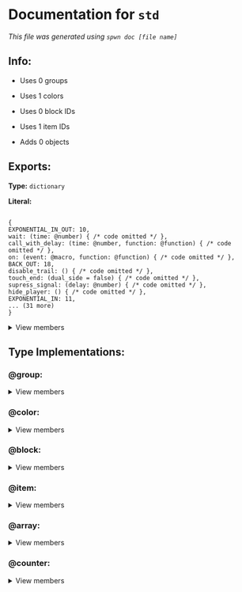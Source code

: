 # Documentation for `std` 
_This file was generated using `spwn doc [file name]`_
## Info:

- Uses 0 groups
- Uses 1 colors
- Uses 0 block IDs
- Uses 1 item IDs

- Adds 0 objects
## Exports:
**Type:** `dictionary` 

**Literal:** 

 ```

{
EXPONENTIAL_IN_OUT: 10,
wait: (time: @number) { /* code omitted */ },
call_with_delay: (time: @number, function: @function) { /* code omitted */ },
on: (event: @macro, function: @function) { /* code omitted */ },
BACK_OUT: 18,
disable_trail: () { /* code omitted */ },
touch_end: (dual_side = false) { /* code omitted */ },
supress_signal: (delay: @number) { /* code omitted */ },
hide_player: () { /* code omitted */ },
EXPONENTIAL_IN: 11,
... (31 more)
}

``` 

<details>
<summary> View members </summary>


## Macros:


**`call_with_delay`**:

>**Type:** `macro` 
>
>**Literal:** ```(time: @number, function: @function) { /* code omitted */ }``` 
>
>## Description: 
> _Call a function after a delay_
>## Arguments:
>> **`time`** _(obligatory)_: _Delay time in seconds_
>
>
>
>
>> **`function`** _(obligatory)_: _Function to call after the delay_
>
>
>
>
>
>

**`collision`**:

>**Type:** `macro` 
>
>**Literal:** ```(a, b) { /* code omitted */ }``` 
>
>## Description: 
> _Implementation of the collision trigger (returns an event)_
>## Arguments:
>> **`a`** _(obligatory)_: _Block A ID_
>
>
>
>
>> **`b`** _(obligatory)_: _Block B ID_
>
>
>
>
>
>

**`collision_exit`**:

>**Type:** `macro` 
>
>**Literal:** ```(a, b) { /* code omitted */ }``` 
>
>## Description: 
> _Returns an event for when a collision exits_
>## Arguments:
>> **`a`** _(obligatory)_: _Block A ID_
>
>
>
>
>> **`b`** _(obligatory)_: _Block B ID_
>
>
>
>
>
>

**`counter`**:

>**Type:** `macro` 
>
>**Literal:** ```(source = 0) { /* code omitted */ }``` 
>
>## Description: 
> _Creates a new counter_
>## Arguments:
>> _`source` (optional)_ : _Source (can be a number, item ID or boolean)_
>>
>>_Default value:_
>>
>>**Type:** `number` 
>>
>>**Literal:** ```0``` 
>>
>>
>>
>>
>
>
>
>
>
>

**`death`**:

>**Type:** `macro` 
>
>**Literal:** ```() { /* code omitted */ }``` 
>
>## Description: 
> _Returns an event for when the player dies_
>
>

**`disable_trail`**:

>**Type:** `macro` 
>
>**Literal:** ```() { /* code omitted */ }``` 
>
>## Description: 
> _Disables the player's trail_
>
>

**`enable_trail`**:

>**Type:** `macro` 
>
>**Literal:** ```() { /* code omitted */ }``` 
>
>## Description: 
> _Enables the player's trail_
>
>

**`hide_player`**:

>**Type:** `macro` 
>
>**Literal:** ```() { /* code omitted */ }``` 
>
>## Description: 
> _Hides the player_
>
>

**`loop`**:

>**Type:** `macro` 
>
>**Literal:** ```(start_val: @number, end_val: @number, code: @macro, delay: @number = 0.05, reset: @bool = true, reset_speed: @number = 1, increment: @number = 1) { /* code omitted */ }``` 
>
>## Description: 
> _Implementation of a spawn loop_
>## Arguments:
>> **`start_val`** _(obligatory)_: _Start value for the iterator_
>
>
>
>
>> **`end_val`** _(obligatory)_: _End value for the iterator_
>
>
>
>
>> **`code`** _(obligatory)_: _Macro of the code that gets looped, should take the iterator (a counter) as the first argument_
>
>
>
>
>> _`delay` (optional)_ : _Delay between loops (less than 0.05 may be unstable)_
>>
>>_Default value:_
>>
>>**Type:** `number` 
>>
>>**Literal:** ```0.05``` 
>>
>>
>>
>>
>
>
>
>
>> _`reset` (optional)_ : _Weather to reset the iterator after looping (only disable if the loop is only triggered once)_
>>
>>_Default value:_
>>
>>**Type:** `bool` 
>>
>>**Literal:** ```true``` 
>>
>>
>>
>>
>
>
>
>
>> _`reset_speed` (optional)_ : _Operation speed of the reset of the iterator, if enabled_
>>
>>_Default value:_
>>
>>**Type:** `number` 
>>
>>**Literal:** ```1``` 
>>
>>
>>
>>
>
>
>
>
>> _`increment` (optional)_ : _Incrementation of the iterator_
>>
>>_Default value:_
>>
>>**Type:** `number` 
>>
>>**Literal:** ```1``` 
>>
>>
>>
>>
>
>
>
>
>
>

**`on`**:

>**Type:** `macro` 
>
>**Literal:** ```(event: @macro, function: @function) { /* code omitted */ }``` 
>
>## Description: 
> _Triggers a function every time an event fires_
>## Arguments:
>> **`event`** _(obligatory)_: _Event to trigger on_
>
>
>
>
>> **`function`** _(obligatory)_: _Function to trigger_
>
>
>
>
>
>

**`operation_scale`**:

>**Type:** `macro` 
>
>**Literal:** ```(new: @number) { /* code omitted */ }``` 
>
>## Arguments:
>> **`new`** _(obligatory)_
>
>
>
>
>
>

**`shake`**:

>**Type:** `macro` 
>
>**Literal:** ```(strength: @number = 1, interval: @number = 0, duration: @number = 0.5) { /* code omitted */ }``` 
>
>## Description: 
> _Implementation of the shake trigger_
>## Arguments:
>> _`strength` (optional)_ : _Strength value_
>>
>>_Default value:_
>>
>>**Type:** `number` 
>>
>>**Literal:** ```1``` 
>>
>>
>>
>>
>
>
>
>
>> _`interval` (optional)_ : _Interval value_
>>
>>_Default value:_
>>
>>**Type:** `number` 
>>
>>**Literal:** ```0``` 
>>
>>
>>
>>
>
>
>
>
>> _`duration` (optional)_ : _Duration of shake_
>>
>>_Default value:_
>>
>>**Type:** `number` 
>>
>>**Literal:** ```0.5``` 
>>
>>
>>
>>
>
>
>
>
>
>

**`show_player`**:

>**Type:** `macro` 
>
>**Literal:** ```() { /* code omitted */ }``` 
>
>## Description: 
> _Shows the player_
>
>

**`supress_signal`**:

>**Type:** `macro` 
>
>**Literal:** ```(delay: @number) { /* code omitted */ }``` 
>
>## Description: 
> _Stops signal from coming past for some time_
>## Arguments:
>> **`delay`** _(obligatory)_: _Time to supress signal_
>
>
>
>
>
>

**`toggle_bg_effect`**:

>**Type:** `macro` 
>
>**Literal:** ```(on: @bool = false) { /* code omitted */ }``` 
>
>## Description: 
> _Implementation of the bg effect on/off triggers_
>## Arguments:
>> _`on` (optional)_ : _Weather to toggle bg effect on or off_
>>
>>_Default value:_
>>
>>**Type:** `bool` 
>>
>>**Literal:** ```false``` 
>>
>>
>>
>>
>
>
>
>
>
>

**`touch`**:

>**Type:** `macro` 
>
>**Literal:** ```(dual_side = false) { /* code omitted */ }``` 
>
>## Description: 
> _Implementation of the touch trigger (returns an event)_
>## Arguments:
>> _`dual_side` (optional)_ : _Dual mode (only check for touch on the dual side)_
>>
>>_Default value:_
>>
>>**Type:** `bool` 
>>
>>**Literal:** ```false``` 
>>
>>
>>
>>
>
>
>
>
>
>

**`touch_end`**:

>**Type:** `macro` 
>
>**Literal:** ```(dual_side = false) { /* code omitted */ }``` 
>
>## Description: 
> _Returns an event for when a touch ends_
>## Arguments:
>> _`dual_side` (optional)_ : _Dual mode (only check for touch on the dual side)_
>>
>>_Default value:_
>>
>>**Type:** `bool` 
>>
>>**Literal:** ```false``` 
>>
>>
>>
>>
>
>
>
>
>
>

**`wait`**:

>**Type:** `macro` 
>
>**Literal:** ```(time: @number) { /* code omitted */ }``` 
>
>## Description: 
> _Adds a delay before the next triggers_
>## Arguments:
>> **`time`** _(obligatory)_: _Delay time in seconds_
>
>
>
>
>
>
## Other values:

<details>
<summary> View </summary>

**`BACK_IN`**:

>**Type:** `number` 
>
>**Literal:** ```17``` 
>
>
>

**`BACK_IN_OUT`**:

>**Type:** `number` 
>
>**Literal:** ```16``` 
>
>
>

**`BACK_OUT`**:

>**Type:** `number` 
>
>**Literal:** ```18``` 
>
>
>

**`BG`**:

>**Type:** `color` 
>
>**Literal:** ```1000c``` 
>
>
>

**`BOUNCE_IN`**:

>**Type:** `number` 
>
>**Literal:** ```8``` 
>
>
>

**`BOUNCE_IN_OUT`**:

>**Type:** `number` 
>
>**Literal:** ```7``` 
>
>
>

**`BOUNCE_OUT`**:

>**Type:** `number` 
>
>**Literal:** ```9``` 
>
>
>

**`EASE_IN`**:

>**Type:** `number` 
>
>**Literal:** ```2``` 
>
>
>

**`EASE_IN_OUT`**:

>**Type:** `number` 
>
>**Literal:** ```1``` 
>
>
>

**`EASE_OUT`**:

>**Type:** `number` 
>
>**Literal:** ```3``` 
>
>
>

**`ELASTIC_IN`**:

>**Type:** `number` 
>
>**Literal:** ```5``` 
>
>
>

**`ELASTIC_IN_OUT`**:

>**Type:** `number` 
>
>**Literal:** ```4``` 
>
>
>

**`ELASTIC_OUT`**:

>**Type:** `number` 
>
>**Literal:** ```6``` 
>
>
>

**`EQUAL_TO`**:

>**Type:** `number` 
>
>**Literal:** ```0``` 
>
>
>

**`EXPONENTIAL_IN`**:

>**Type:** `number` 
>
>**Literal:** ```11``` 
>
>
>

**`EXPONENTIAL_IN_OUT`**:

>**Type:** `number` 
>
>**Literal:** ```10``` 
>
>
>

**`EXPONENTIAL_OUT`**:

>**Type:** `number` 
>
>**Literal:** ```12``` 
>
>
>

**`LARGER_THAN`**:

>**Type:** `number` 
>
>**Literal:** ```1``` 
>
>
>

**`NONE`**:

>**Type:** `number` 
>
>**Literal:** ```0``` 
>
>
>

**`SINE_IN`**:

>**Type:** `number` 
>
>**Literal:** ```14``` 
>
>
>

**`SINE_IN_OUT`**:

>**Type:** `number` 
>
>**Literal:** ```13``` 
>
>
>

**`SINE_OUT`**:

>**Type:** `number` 
>
>**Literal:** ```15``` 
>
>
>

**`SMALLER_THAN`**:

>**Type:** `number` 
>
>**Literal:** ```2``` 
>
>
>

**`obj_props`**:

>**Type:** `dictionary` 
>
>**Literal:** 
>
> ```
>
>{
>INTERVAL: 84,
>ANIMATION_SPEED: 107,
>MAX_SPEED: 105,
>DYNAMIC_BLOCK: 94,
>HOLD_MODE: 81,
>COLOR_2_HVS_ENABLED: 42,
>ANIMATION_ID: 76,
>COLOR: 21,
>TRIGGER_GREEN: 8,
>CENTER: 71,
>... (83 more)
>}
>
>``` 
>
><details>
><summary> View members </summary>
>
>**`ACTIVATE_GROUP`**:
>
>>**Type:** `number` 
>>
>>**Literal:** ```56``` 
>>
>>
>>
>
>**`ACTIVATE_ON_EXIT`**:
>
>>**Type:** `number` 
>>
>>**Literal:** ```93``` 
>>
>>
>>
>
>**`ANIMATION_ID`**:
>
>>**Type:** `number` 
>>
>>**Literal:** ```76``` 
>>
>>
>>
>
>**`ANIMATION_SPEED`**:
>
>>**Type:** `number` 
>>
>>**Literal:** ```107``` 
>>
>>
>>
>
>**`BLENDING`**:
>
>>**Type:** `number` 
>>
>>**Literal:** ```17``` 
>>
>>
>>
>
>**`BLOCK_A`**:
>
>>**Type:** `number` 
>>
>>**Literal:** ```80``` 
>>
>>
>>
>
>**`BLOCK_B`**:
>
>>**Type:** `number` 
>>
>>**Literal:** ```95``` 
>>
>>
>>
>
>**`CENTER`**:
>
>>**Type:** `number` 
>>
>>**Literal:** ```71``` 
>>
>>
>>
>
>**`COLOR`**:
>
>>**Type:** `number` 
>>
>>**Literal:** ```21``` 
>>
>>
>>
>
>**`COLOR_2`**:
>
>>**Type:** `number` 
>>
>>**Literal:** ```22``` 
>>
>>
>>
>
>**`COLOR_2_HVS`**:
>
>>**Type:** `number` 
>>
>>**Literal:** ```44``` 
>>
>>
>>
>
>**`COLOR_2_HVS_ENABLED`**:
>
>>**Type:** `number` 
>>
>>**Literal:** ```42``` 
>>
>>
>>
>
>**`COMPARISON`**:
>
>>**Type:** `number` 
>>
>>**Literal:** ```88``` 
>>
>>
>>
>
>**`COPIED_COLOR_HVS`**:
>
>>**Type:** `number` 
>>
>>**Literal:** ```49``` 
>>
>>
>>
>
>**`COPIED_COLOR_ID`**:
>
>>**Type:** `number` 
>>
>>**Literal:** ```50``` 
>>
>>
>>
>
>**`COPY_OPACTITY`**:
>
>>**Type:** `number` 
>>
>>**Literal:** ```60``` 
>>
>>
>>
>
>**`COUNT`**:
>
>>**Type:** `number` 
>>
>>**Literal:** ```77``` 
>>
>>
>>
>
>**`COUNT_MULTI_ACTIVATE`**:
>
>>**Type:** `number` 
>>
>>**Literal:** ```104``` 
>>
>>
>>
>
>**`DELAY`**:
>
>>**Type:** `number` 
>>
>>**Literal:** ```91``` 
>>
>>
>>
>
>**`DETAIL_ONLY`**:
>
>>**Type:** `number` 
>>
>>**Literal:** ```66``` 
>>
>>
>>
>
>**`DISABLE_ROTATION`**:
>
>>**Type:** `number` 
>>
>>**Literal:** ```98``` 
>>
>>
>>
>
>**`DONT_ENTER`**:
>
>>**Type:** `number` 
>>
>>**Literal:** ```67``` 
>>
>>
>>
>
>**`DONT_FADE`**:
>
>>**Type:** `number` 
>>
>>**Literal:** ```64``` 
>>
>>
>>
>
>**`DUAL_MODE`**:
>
>>**Type:** `number` 
>>
>>**Literal:** ```89``` 
>>
>>
>>
>
>**`DURATION`**:
>
>>**Type:** `number` 
>>
>>**Literal:** ```10``` 
>>
>>
>>
>
>**`DYNAMIC_BLOCK`**:
>
>>**Type:** `number` 
>>
>>**Literal:** ```94``` 
>>
>>
>>
>
>**`EASING`**:
>
>>**Type:** `number` 
>>
>>**Literal:** ```30``` 
>>
>>
>>
>
>**`EASING_RATE`**:
>
>>**Type:** `number` 
>>
>>**Literal:** ```85``` 
>>
>>
>>
>
>**`EDITOR_DISABLE`**:
>
>>**Type:** `number` 
>>
>>**Literal:** ```102``` 
>>
>>
>>
>
>**`EDITOR_LAYER_1`**:
>
>>**Type:** `number` 
>>
>>**Literal:** ```20``` 
>>
>>
>>
>
>**`EDITOR_LAYER_2`**:
>
>>**Type:** `number` 
>>
>>**Literal:** ```61``` 
>>
>>
>>
>
>**`EXCLUSIVE`**:
>
>>**Type:** `number` 
>>
>>**Literal:** ```86``` 
>>
>>
>>
>
>**`FADE_IN`**:
>
>>**Type:** `number` 
>>
>>**Literal:** ```45``` 
>>
>>
>>
>
>**`FADE_OUT`**:
>
>>**Type:** `number` 
>>
>>**Literal:** ```47``` 
>>
>>
>>
>
>**`FOLLOW`**:
>
>>**Type:** `number` 
>>
>>**Literal:** ```71``` 
>>
>>
>>
>
>**`GLOW_DISABLED`**:
>
>>**Type:** `number` 
>>
>>**Literal:** ```96``` 
>>
>>
>>
>
>**`GROUPS`**:
>
>>**Type:** `number` 
>>
>>**Literal:** ```57``` 
>>
>>
>>
>
>**`GROUP_PARENT`**:
>
>>**Type:** `number` 
>>
>>**Literal:** ```34``` 
>>
>>
>>
>
>**`HIGH_DETAIL`**:
>
>>**Type:** `number` 
>>
>>**Literal:** ```103``` 
>>
>>
>>
>
>**`HOLD`**:
>
>>**Type:** `number` 
>>
>>**Literal:** ```46``` 
>>
>>
>>
>
>**`HOLD_MODE`**:
>
>>**Type:** `number` 
>>
>>**Literal:** ```81``` 
>>
>>
>>
>
>**`HVS`**:
>
>>**Type:** `number` 
>>
>>**Literal:** ```43``` 
>>
>>
>>
>
>**`HVS_ENABLED`**:
>
>>**Type:** `number` 
>>
>>**Literal:** ```41``` 
>>
>>
>>
>
>**`INTERVAL`**:
>
>>**Type:** `number` 
>>
>>**Literal:** ```84``` 
>>
>>
>>
>
>**`ITEM`**:
>
>>**Type:** `number` 
>>
>>**Literal:** ```80``` 
>>
>>
>>
>
>**`LINKED_GROUP`**:
>
>>**Type:** `number` 
>>
>>**Literal:** ```108``` 
>>
>>
>>
>
>**`LOCK_OBJECT_ROTATION`**:
>
>>**Type:** `number` 
>>
>>**Literal:** ```70``` 
>>
>>
>>
>
>**`LOCK_TO_PLAYER_X`**:
>
>>**Type:** `number` 
>>
>>**Literal:** ```58``` 
>>
>>
>>
>
>**`LOCK_TO_PLAYER_Y`**:
>
>>**Type:** `number` 
>>
>>**Literal:** ```59``` 
>>
>>
>>
>
>**`MAIN_ONLY`**:
>
>>**Type:** `number` 
>>
>>**Literal:** ```65``` 
>>
>>
>>
>
>**`MAX_SPEED`**:
>
>>**Type:** `number` 
>>
>>**Literal:** ```105``` 
>>
>>
>>
>
>**`MOVE_X`**:
>
>>**Type:** `number` 
>>
>>**Literal:** ```28``` 
>>
>>
>>
>
>**`MOVE_Y`**:
>
>>**Type:** `number` 
>>
>>**Literal:** ```29``` 
>>
>>
>>
>
>**`MULTI_TRIGGER`**:
>
>>**Type:** `number` 
>>
>>**Literal:** ```87``` 
>>
>>
>>
>
>**`OBJ_ID`**:
>
>>**Type:** `number` 
>>
>>**Literal:** ```1``` 
>>
>>
>>
>
>**`OPACITY`**:
>
>>**Type:** `number` 
>>
>>**Literal:** ```35``` 
>>
>>
>>
>
>**`PICKUP_MODE`**:
>
>>**Type:** `number` 
>>
>>**Literal:** ```79``` 
>>
>>
>>
>
>**`PLAYER_COLOR_1`**:
>
>>**Type:** `number` 
>>
>>**Literal:** ```15``` 
>>
>>
>>
>
>**`PLAYER_COLOR_2`**:
>
>>**Type:** `number` 
>>
>>**Literal:** ```16``` 
>>
>>
>>
>
>**`PORTAL_CHECKED`**:
>
>>**Type:** `number` 
>>
>>**Literal:** ```13``` 
>>
>>
>>
>
>**`PULSE_MODE`**:
>
>>**Type:** `number` 
>>
>>**Literal:** ```48``` 
>>
>>
>>
>
>**`RANDOMIZE_START`**:
>
>>**Type:** `number` 
>>
>>**Literal:** ```106``` 
>>
>>
>>
>
>**`ROTATE_DEGREES`**:
>
>>**Type:** `number` 
>>
>>**Literal:** ```68``` 
>>
>>
>>
>
>**`ROTATION`**:
>
>>**Type:** `number` 
>>
>>**Literal:** ```6``` 
>>
>>
>>
>
>**`ROTATION_SPEED`**:
>
>>**Type:** `number` 
>>
>>**Literal:** ```97``` 
>>
>>
>>
>
>**`SCALING`**:
>
>>**Type:** `number` 
>>
>>**Literal:** ```32``` 
>>
>>
>>
>
>**`SPAWN_DURATION`**:
>
>>**Type:** `number` 
>>
>>**Literal:** ```63``` 
>>
>>
>>
>
>**`SPAWN_TRIGGERED`**:
>
>>**Type:** `number` 
>>
>>**Literal:** ```62``` 
>>
>>
>>
>
>**`SPEED`**:
>
>>**Type:** `number` 
>>
>>**Literal:** ```90``` 
>>
>>
>>
>
>**`STRENGTH`**:
>
>>**Type:** `number` 
>>
>>**Literal:** ```75``` 
>>
>>
>>
>
>**`SUBTRACT_COUNT`**:
>
>>**Type:** `number` 
>>
>>**Literal:** ```78``` 
>>
>>
>>
>
>**`TARGET`**:
>
>>**Type:** `number` 
>>
>>**Literal:** ```51``` 
>>
>>
>>
>
>**`TARGET_COLOR`**:
>
>>**Type:** `number` 
>>
>>**Literal:** ```23``` 
>>
>>
>>
>
>**`TARGET_POS`**:
>
>>**Type:** `number` 
>>
>>**Literal:** ```71``` 
>>
>>
>>
>
>**`TARGET_POS_AXES`**:
>
>>**Type:** `number` 
>>
>>**Literal:** ```101``` 
>>
>>
>>
>
>**`TARGET_TYPE`**:
>
>>**Type:** `number` 
>>
>>**Literal:** ```52``` 
>>
>>
>>
>
>**`TEXT`**:
>
>>**Type:** `number` 
>>
>>**Literal:** ```31``` 
>>
>>
>>
>
>**`TIMES_360`**:
>
>>**Type:** `number` 
>>
>>**Literal:** ```69``` 
>>
>>
>>
>
>**`TOGGLE_MODE`**:
>
>>**Type:** `number` 
>>
>>**Literal:** ```82``` 
>>
>>
>>
>
>**`TOUCH_TRIGGERED`**:
>
>>**Type:** `number` 
>>
>>**Literal:** ```11``` 
>>
>>
>>
>
>**`TRIGGER_BLUE`**:
>
>>**Type:** `number` 
>>
>>**Literal:** ```9``` 
>>
>>
>>
>
>**`TRIGGER_GREEN`**:
>
>>**Type:** `number` 
>>
>>**Literal:** ```8``` 
>>
>>
>>
>
>**`TRIGGER_RED`**:
>
>>**Type:** `number` 
>>
>>**Literal:** ```7``` 
>>
>>
>>
>
>**`USE_TARGET`**:
>
>>**Type:** `number` 
>>
>>**Literal:** ```100``` 
>>
>>
>>
>
>**`VERTICAL_FLIP`**:
>
>>**Type:** `number` 
>>
>>**Literal:** ```5``` 
>>
>>
>>
>
>**`VORIZONTAL_FLIP`**:
>
>>**Type:** `number` 
>>
>>**Literal:** ```4``` 
>>
>>
>>
>
>**`X`**:
>
>>**Type:** `number` 
>>
>>**Literal:** ```2``` 
>>
>>
>>
>
>**`X_MOD`**:
>
>>**Type:** `number` 
>>
>>**Literal:** ```72``` 
>>
>>
>>
>
>**`Y`**:
>
>>**Type:** `number` 
>>
>>**Literal:** ```3``` 
>>
>>
>>
>
>**`YELLOW_TELEPORTATION_PORTAL_DISTANCE`**:
>
>>**Type:** `number` 
>>
>>**Literal:** ```54``` 
>>
>>
>>
>
>**`Y_MOD`**:
>
>>**Type:** `number` 
>>
>>**Literal:** ```73``` 
>>
>>
>>
>
>**`Y_OFFSET`**:
>
>>**Type:** `number` 
>>
>>**Literal:** ```92``` 
>>
>>
>>
>
>**`Z_LAYER`**:
>
>>**Type:** `number` 
>>
>>**Literal:** ```24``` 
>>
>>
>>
>
>**`Z_ORDER`**:
>
>>**Type:** `number` 
>>
>>**Literal:** ```25``` 
>>
>>
>>
>
>


</details>

</details>


## Type Implementations:
### **@group**: 
 <details>
<summary> View members </summary>

**`alpha`**:

>**Type:** `macro` 
>
>**Literal:** ```(self, opacity: @number = 1, duration: @number = 0) { /* code omitted */ }``` 
>
>## Description: 
> _Implementation of the alpha trigger_
>## Arguments:
>> _`opacity` (optional)_ 
>>
>>_Default value:_
>>
>>**Type:** `number` 
>>
>>**Literal:** ```1``` 
>>
>>
>>
>>
>
>
>
>
>> _`duration` (optional)_ 
>>
>>_Default value:_
>>
>>**Type:** `number` 
>>
>>**Literal:** ```0``` 
>>
>>
>>
>>
>
>
>
>
>
>

**`follow`**:

>**Type:** `macro` 
>
>**Literal:** ```(self, other: @group, x_mod: @number = 1, y_mod: @number = 1, duration: @number = 999) { /* code omitted */ }``` 
>
>## Description: 
> _Implementation of the follow trigger_
>## Arguments:
>> **`other`** _(obligatory)_: _Group of object to follow_
>
>
>
>
>> _`x_mod` (optional)_ : _Multiplier for the movement on the X-axis_
>>
>>_Default value:_
>>
>>**Type:** `number` 
>>
>>**Literal:** ```1``` 
>>
>>
>>
>>
>
>
>
>
>> _`y_mod` (optional)_ : _Multiplier for the movement on the Y-axis_
>>
>>_Default value:_
>>
>>**Type:** `number` 
>>
>>**Literal:** ```1``` 
>>
>>
>>
>>
>
>
>
>
>> _`duration` (optional)_ : _Duration of following_
>>
>>_Default value:_
>>
>>**Type:** `number` 
>>
>>**Literal:** ```999``` 
>>
>>
>>
>>
>
>
>
>
>
>

**`follow_player_y`**:

>**Type:** `macro` 
>
>**Literal:** ```(self, speed: @number = 1, delay: @number = 0, offset: @number = 0, max_speed: @number = 0, duration: @number = 999) { /* code omitted */ }``` 
>
>## Description: 
> _Implementation of the follow player Y trigger_
>## Arguments:
>> _`speed` (optional)_ : _Interpolation factor (?)_
>>
>>_Default value:_
>>
>>**Type:** `number` 
>>
>>**Literal:** ```1``` 
>>
>>
>>
>>
>
>
>
>
>> _`delay` (optional)_ : _Delay of movement_
>>
>>_Default value:_
>>
>>**Type:** `number` 
>>
>>**Literal:** ```0``` 
>>
>>
>>
>>
>
>
>
>
>> _`offset` (optional)_ : _Offset on the Y-axis_
>>
>>_Default value:_
>>
>>**Type:** `number` 
>>
>>**Literal:** ```0``` 
>>
>>
>>
>>
>
>
>
>
>> _`max_speed` (optional)_ : _Maximum speed_
>>
>>_Default value:_
>>
>>**Type:** `number` 
>>
>>**Literal:** ```0``` 
>>
>>
>>
>>
>
>
>
>
>> _`duration` (optional)_ : _Duration of following_
>>
>>_Default value:_
>>
>>**Type:** `number` 
>>
>>**Literal:** ```999``` 
>>
>>
>>
>>
>
>
>
>
>
>

**`move`**:

>**Type:** `macro` 
>
>**Literal:** ```(self, x: @number, y: @number, duration: @number = 0, easing: @number = 0, easing_rate: @number = 2) { /* code omitted */ }``` 
>
>## Description: 
> _Implementation of the move trigger_
>## Arguments:
>> **`x`** _(obligatory)_: _Units to move on the X axis_
>
>
>
>
>> **`y`** _(obligatory)_: _Units to move on the Y axis_
>
>
>
>
>> _`duration` (optional)_ : _Duration of movement_
>>
>>_Default value:_
>>
>>**Type:** `number` 
>>
>>**Literal:** ```0``` 
>>
>>
>>
>>
>
>
>
>
>> _`easing` (optional)_ 
>>
>>_Default value:_
>>
>>**Type:** `number` 
>>
>>**Literal:** ```0``` 
>>
>>
>>
>>
>
>
>
>
>> _`easing_rate` (optional)_ 
>>
>>_Default value:_
>>
>>**Type:** `number` 
>>
>>**Literal:** ```2``` 
>>
>>
>>
>>
>
>
>
>
>
>

**`move_to`**:

>**Type:** `macro` 
>
>**Literal:** ```(self, target: @group, duration: @number = 0, x_only: @bool = false, y_only: @bool = false, easing: @number = 0, easing_rate: @number = 2) { /* code omitted */ }``` 
>
>## Description: 
> _Implementation of the 'Move target' feature of the move trigger_
>## Arguments:
>> **`target`** _(obligatory)_: _Group of the object to move to_
>
>
>
>
>> _`duration` (optional)_ : _Duration of movement_
>>
>>_Default value:_
>>
>>**Type:** `number` 
>>
>>**Literal:** ```0``` 
>>
>>
>>
>>
>
>
>
>
>> _`x_only` (optional)_ : _Will move to the object only on the X-axis_
>>
>>_Default value:_
>>
>>**Type:** `bool` 
>>
>>**Literal:** ```false``` 
>>
>>
>>
>>
>
>
>
>
>> _`y_only` (optional)_ : _Will move to the object only on the y-axis_
>>
>>_Default value:_
>>
>>**Type:** `bool` 
>>
>>**Literal:** ```false``` 
>>
>>
>>
>>
>
>
>
>
>> _`easing` (optional)_ : _Easing type_
>>
>>_Default value:_
>>
>>**Type:** `number` 
>>
>>**Literal:** ```0``` 
>>
>>
>>
>>
>
>
>
>
>> _`easing_rate` (optional)_ : _Easing rate_
>>
>>_Default value:_
>>
>>**Type:** `number` 
>>
>>**Literal:** ```2``` 
>>
>>
>>
>>
>
>
>
>
>
>

**`pulse`**:

>**Type:** `macro` 
>
>**Literal:** ```(self, r: @number, g: @number, b: @number, fade_in: @number = 0, hold: @number = 0, fade_out: @number = 0, exclusive: @bool = false, hsv: @bool = false) { /* code omitted */ }``` 
>
>## Description: 
> _Implementation of the pulse trigger for groups_
>## Arguments:
>> **`r`** _(obligatory)_: _Red value of pulse color (or hue if HSV is enabled)_
>
>
>
>
>> **`g`** _(obligatory)_: _Green value of pulse color (or saturation if HSV is enabled)_
>
>
>
>
>> **`b`** _(obligatory)_: _Blue value of pulse color (or brightness/value if HSV is enabled)_
>
>
>
>
>> _`fade_in` (optional)_ : _Fade-in duration_
>>
>>_Default value:_
>>
>>**Type:** `number` 
>>
>>**Literal:** ```0``` 
>>
>>
>>
>>
>
>
>
>
>> _`hold` (optional)_ : _Duration to hold the color_
>>
>>_Default value:_
>>
>>**Type:** `number` 
>>
>>**Literal:** ```0``` 
>>
>>
>>
>>
>
>
>
>
>> _`fade_out` (optional)_ : _Fade-out duration_
>>
>>_Default value:_
>>
>>**Type:** `number` 
>>
>>**Literal:** ```0``` 
>>
>>
>>
>>
>
>
>
>
>> _`exclusive` (optional)_ : _Weather to prioritize this pulse over simultaneous pulses_
>>
>>_Default value:_
>>
>>**Type:** `bool` 
>>
>>**Literal:** ```false``` 
>>
>>
>>
>>
>
>
>
>
>> _`hsv` (optional)_ : _Toggle HSV mode_
>>
>>_Default value:_
>>
>>**Type:** `bool` 
>>
>>**Literal:** ```false``` 
>>
>>
>>
>>
>
>
>
>
>
>

**`rotate`**:

>**Type:** `macro` 
>
>**Literal:** ```(self, center: @group, degrees: @number, duration: @number = 0, easing: @number = 0, easing_rate: @number = 2, lock_object_rotation: @bool = false) { /* code omitted */ }``` 
>
>## Description: 
> _Implementation of the rotate trigger_
>## Arguments:
>> **`center`** _(obligatory)_: _Group of object to rotate around_
>
>
>
>
>> **`degrees`** _(obligatory)_: _Rotation in degrees_
>
>
>
>
>> _`duration` (optional)_ : _Duration of rotation_
>>
>>_Default value:_
>>
>>**Type:** `number` 
>>
>>**Literal:** ```0``` 
>>
>>
>>
>>
>
>
>
>
>> _`easing` (optional)_ : _Easing type_
>>
>>_Default value:_
>>
>>**Type:** `number` 
>>
>>**Literal:** ```0``` 
>>
>>
>>
>>
>
>
>
>
>> _`easing_rate` (optional)_ : _Easing rate_
>>
>>_Default value:_
>>
>>**Type:** `number` 
>>
>>**Literal:** ```2``` 
>>
>>
>>
>>
>
>
>
>
>> _`lock_object_rotation` (optional)_ : _Only rotate positions of the objects, not the textures_
>>
>>_Default value:_
>>
>>**Type:** `bool` 
>>
>>**Literal:** ```false``` 
>>
>>
>>
>>
>
>
>
>
>
>

**`stop`**:

>**Type:** `macro` 
>
>**Literal:** ```(self) { /* code omitted */ }``` 
>
>## Description: 
> _Implementation of the stop trigger_
>
>

**`toggle_off`**:

>**Type:** `macro` 
>
>**Literal:** ```(self) { /* code omitted */ }``` 
>
>## Description: 
> _Toggles the group off_
>
>

**`toggle_on`**:

>**Type:** `macro` 
>
>**Literal:** ```(self) { /* code omitted */ }``` 
>
>## Description: 
> _Toggles the group on_
>
>
</details>

### **@color**: 
 <details>
<summary> View members </summary>

**`pulse`**:

>**Type:** `macro` 
>
>**Literal:** ```(self, r: @number, g: @number, b: @number, fade_in: @number = 0, hold: @number = 0, fade_out: @number = 0, exclusive: @bool = false, hsv: @bool = false) { /* code omitted */ }``` 
>
>## Description: 
> _Implementation of the pulse trigger for colors_
>## Arguments:
>> **`r`** _(obligatory)_: _Red value of pulse color (or hue if HSV is enabled)_
>
>
>
>
>> **`g`** _(obligatory)_: _Green value of pulse color (or saturation if HSV is enabled)_
>
>
>
>
>> **`b`** _(obligatory)_: _Blue value of pulse color (or brightness/value if HSV is enabled)_
>
>
>
>
>> _`fade_in` (optional)_ : _Fade-in duration_
>>
>>_Default value:_
>>
>>**Type:** `number` 
>>
>>**Literal:** ```0``` 
>>
>>
>>
>>
>
>
>
>
>> _`hold` (optional)_ : _Duration to hold the color_
>>
>>_Default value:_
>>
>>**Type:** `number` 
>>
>>**Literal:** ```0``` 
>>
>>
>>
>>
>
>
>
>
>> _`fade_out` (optional)_ : _Fade-out duration_
>>
>>_Default value:_
>>
>>**Type:** `number` 
>>
>>**Literal:** ```0``` 
>>
>>
>>
>>
>
>
>
>
>> _`exclusive` (optional)_ : _Weather to prioritize this pulse over simultaneous pulses_
>>
>>_Default value:_
>>
>>**Type:** `bool` 
>>
>>**Literal:** ```false``` 
>>
>>
>>
>>
>
>
>
>
>> _`hsv` (optional)_ : _Toggle HSV mode_
>>
>>_Default value:_
>>
>>**Type:** `bool` 
>>
>>**Literal:** ```false``` 
>>
>>
>>
>>
>
>
>
>
>
>

**`set`**:

>**Type:** `macro` 
>
>**Literal:** ```(self, r: @number, g: @number, b: @number, duration: @number = 0, opacity: @number = 1, blending: @bool = false) { /* code omitted */ }``` 
>
>## Description: 
> _Implementation of the color trigger_
>## Arguments:
>> **`r`** _(obligatory)_: _Red value of the target color_
>
>
>
>
>> **`g`** _(obligatory)_: _Green value of the target color_
>
>
>
>
>> **`b`** _(obligatory)_: _Blue value of the target color_
>
>
>
>
>> _`duration` (optional)_ : _Duration of color change_
>>
>>_Default value:_
>>
>>**Type:** `number` 
>>
>>**Literal:** ```0``` 
>>
>>
>>
>>
>
>
>
>
>> _`opacity` (optional)_ : _Opacity of target color_
>>
>>_Default value:_
>>
>>**Type:** `number` 
>>
>>**Literal:** ```1``` 
>>
>>
>>
>>
>
>
>
>
>> _`blending` (optional)_ : _Toggle blending on target color_
>>
>>_Default value:_
>>
>>**Type:** `bool` 
>>
>>**Literal:** ```false``` 
>>
>>
>>
>>
>
>
>
>
>
>
</details>

### **@block**: 
 <details>
<summary> View members </summary>

**`create_tracker_item`**:

>**Type:** `macro` 
>
>**Literal:** ```(self, other) { /* code omitted */ }``` 
>
>## Description: 
> _Returns an item ID that is 1 when the blocks are colliding and 0 when they are not_
>## Arguments:
>> **`other`** _(obligatory)_: _Block ID to check against_
>
>
>
>
>
>
</details>

### **@item**: 
 <details>
<summary> View members </summary>

**`add`**:

>**Type:** `macro` 
>
>**Literal:** ```(self, amount: @number) { /* code omitted */ }``` 
>
>## Description: 
> _Implementation of the pickup trigger_
>## Arguments:
>> **`amount`** _(obligatory)_: _Amount to add_
>
>
>
>
>
>

**`count`**:

>**Type:** `macro` 
>
>**Literal:** ```(self, number: @number = 0) { /* code omitted */ }``` 
>
>## Description: 
> _Implementation of the count trigger (returns an event)_
>## Arguments:
>> _`number` (optional)_ : _Number to check against_
>>
>>_Default value:_
>>
>>**Type:** `number` 
>>
>>**Literal:** ```0``` 
>>
>>
>>
>>
>
>
>
>
>
>

**`if_is`**:

>**Type:** `macro` 
>
>**Literal:** ```(self, comparison: @number, other: @number, function: @function) { /* code omitted */ }``` 
>
>## Description: 
> _Implementation of the instant count trigger_
>## Arguments:
>> **`comparison`** _(obligatory)_: _Comparison mode_
>
>
>
>
>> **`other`** _(obligatory)_: _Number to compare with_
>
>
>
>
>> **`function`** _(obligatory)_: _Target function if comparison is 'true'_
>
>
>
>
>
>
</details>

### **@array**: 
 <details>
<summary> View members </summary>

**`max`**:

>**Type:** `macro` 
>
>**Literal:** ```(self, minval = 0) { /* code omitted */ }``` 
>
>## Arguments:
>> _`minval` (optional)_ 
>>
>>_Default value:_
>>
>>**Type:** `number` 
>>
>>**Literal:** ```0``` 
>>
>>
>>
>>
>
>
>
>
>
>

**`min`**:

>**Type:** `macro` 
>
>**Literal:** ```(self, max_val = 999999999999) { /* code omitted */ }``` 
>
>## Arguments:
>> _`max_val` (optional)_ 
>>
>>_Default value:_
>>
>>**Type:** `number` 
>>
>>**Literal:** ```999999999999``` 
>>
>>
>>
>>
>
>
>
>
>
>
</details>

### **@counter**: 
 <details>
<summary> View members </summary>

**`_add_`**:

>**Type:** `macro` 
>
>**Literal:** ```(self, num) { /* code omitted */ }``` 
>
>## Arguments:
>> **`num`** _(obligatory)_
>
>
>
>
>
>

**`_as_`**:

>**Type:** `macro` 
>
>**Literal:** ```(self, _type: @type_indicator) { /* code omitted */ }``` 
>
>## Arguments:
>> **`_type`** _(obligatory)_
>
>
>
>
>
>

**`_assign_`**:

>**Type:** `macro` 
>
>**Literal:** ```(self, num) { /* code omitted */ }``` 
>
>## Arguments:
>> **`num`** _(obligatory)_
>
>
>
>
>
>

**`_divide_`**:

>**Type:** `macro` 
>
>**Literal:** ```(self, num) { /* code omitted */ }``` 
>
>## Arguments:
>> **`num`** _(obligatory)_
>
>
>
>
>
>

**`_equal_`**:

>**Type:** `macro` 
>
>**Literal:** ```(self, other) { /* code omitted */ }``` 
>
>## Arguments:
>> **`other`** _(obligatory)_
>
>
>
>
>
>

**`_less_or_equal_`**:

>**Type:** `macro` 
>
>**Literal:** ```(self, other) { /* code omitted */ }``` 
>
>## Arguments:
>> **`other`** _(obligatory)_
>
>
>
>
>
>

**`_less_than_`**:

>**Type:** `macro` 
>
>**Literal:** ```(self, other) { /* code omitted */ }``` 
>
>## Arguments:
>> **`other`** _(obligatory)_
>
>
>
>
>
>

**`_minus_`**:

>**Type:** `macro` 
>
>**Literal:** ```(self, other) { /* code omitted */ }``` 
>
>## Arguments:
>> **`other`** _(obligatory)_
>
>
>
>
>
>

**`_more_or_equal_`**:

>**Type:** `macro` 
>
>**Literal:** ```(self, other) { /* code omitted */ }``` 
>
>## Arguments:
>> **`other`** _(obligatory)_
>
>
>
>
>
>

**`_more_than_`**:

>**Type:** `macro` 
>
>**Literal:** ```(self, other) { /* code omitted */ }``` 
>
>## Arguments:
>> **`other`** _(obligatory)_
>
>
>
>
>
>

**`_multiply_`**:

>**Type:** `macro` 
>
>**Literal:** ```(self, num) { /* code omitted */ }``` 
>
>## Arguments:
>> **`num`** _(obligatory)_
>
>
>
>
>
>

**`_not_equal_`**:

>**Type:** `macro` 
>
>**Literal:** ```(self, other) { /* code omitted */ }``` 
>
>## Arguments:
>> **`other`** _(obligatory)_
>
>
>
>
>
>

**`_plus_`**:

>**Type:** `macro` 
>
>**Literal:** ```(self, other) { /* code omitted */ }``` 
>
>## Arguments:
>> **`other`** _(obligatory)_
>
>
>
>
>
>

**`_subtract_`**:

>**Type:** `macro` 
>
>**Literal:** ```(self, num) { /* code omitted */ }``` 
>
>## Arguments:
>> **`num`** _(obligatory)_
>
>
>
>
>
>

**`add`**:

>**Type:** `macro` 
>
>**Literal:** ```(self, num: @number) { /* code omitted */ }``` 
>
>## Description: 
> _Implementation of the pickup trigger_
>## Arguments:
>> **`num`** _(obligatory)_: _Amount to add_
>
>
>
>
>
>

**`add_to`**:

>**Type:** `macro` 
>
>**Literal:** ```(self, items: @array, speed: @number = 3, factor: @number = 1) { /* code omitted */ }``` 
>
>## Description: 
> _Adds the counter's value to all item IDs in a list, and resets the counter to 0 in the process_
>## Arguments:
>> **`items`** _(obligatory)_: _Item IDs to add to_
>
>
>
>
>> _`speed` (optional)_ : _Speed of operation (higher number increases group usage)_
>>
>>_Default value:_
>>
>>**Type:** `number` 
>>
>>**Literal:** ```3``` 
>>
>>
>>
>>
>
>
>
>
>> _`factor` (optional)_ : _Multiplyer for the value added_
>>
>>_Default value:_
>>
>>**Type:** `number` 
>>
>>**Literal:** ```1``` 
>>
>>
>>
>>
>
>
>
>
>
>

**`clone`**:

>**Type:** `macro` 
>
>**Literal:** ```(self, speed: @number = 3) { /* code omitted */ }``` 
>
>## Description: 
> _Copies the counter and returns the copy_
>## Arguments:
>> _`speed` (optional)_ : _Speed of operation (higher number increases group usage)_
>>
>>_Default value:_
>>
>>**Type:** `number` 
>>
>>**Literal:** ```3``` 
>>
>>
>>
>>
>
>
>
>
>
>

**`compare`**:

>**Type:** `macro` 
>
>**Literal:** ```(self, other, speed = 3) { /* code omitted */ }``` 
>
>## Arguments:
>> **`other`** _(obligatory)_
>
>
>
>
>> _`speed` (optional)_ 
>>
>>_Default value:_
>>
>>**Type:** `number` 
>>
>>**Literal:** ```3``` 
>>
>>
>>
>>
>
>
>
>
>
>

**`copy_to`**:

>**Type:** `macro` 
>
>**Literal:** ```(self, item: @item, speed: @number = 3, factor: @number = 1) { /* code omitted */ }``` 
>
>## Description: 
> _Copies the value of the counter to another item ID, without consuming the original_
>## Arguments:
>> **`item`** _(obligatory)_: _Item ID to copy to_
>
>
>
>
>> _`speed` (optional)_ : _Speed of operation (higher number increases group usage)_
>>
>>_Default value:_
>>
>>**Type:** `number` 
>>
>>**Literal:** ```3``` 
>>
>>
>>
>>
>
>
>
>
>> _`factor` (optional)_ : _Factor of to multiply the copy by_
>>
>>_Default value:_
>>
>>**Type:** `number` 
>>
>>**Literal:** ```1``` 
>>
>>
>>
>>
>
>
>
>
>
>

**`divide`**:

>**Type:** `macro` 
>
>**Literal:** 
>
> ```
>
>(self, divisor, remainder: @counter = {
>id: 1i,
>type: @counter
>}, speed: @number = 3) { /* code omitted */ }
>
>``` 
>
>## Description: 
> _Devides the value of the counter by some divisor_
>## Arguments:
>> **`divisor`** _(obligatory)_: _Divisor to divide by, either another counter (very expensive) or a normal number_
>
>
>
>
>> _`remainder` (optional)_ : _Counter to set to the remainder value_
>>
>>_Default value:_
>>
>>**Type:** `counter` 
>>
>>**Literal:** 
>>
>> ```
>>
>>{
>>id: 1i,
>>type: @counter
>>}
>>
>>``` 
>>
>><details>
>><summary> View members </summary>
>>
>>**`id`**:
>>
>>>**Type:** `item` 
>>>
>>>**Literal:** ```1i``` 
>>>
>>>
>>>
>>
>>**`type`**:
>>
>>>**Type:** `type_indicator` 
>>>
>>>**Literal:** ```@counter``` 
>>>
>>>
>>>
>>
>>
>>
>
>
>
>
>> _`speed` (optional)_ : _Speed of operation (higher number increases group usage)_
>>
>>_Default value:_
>>
>>**Type:** `number` 
>>
>>**Literal:** ```3``` 
>>
>>
>>
>>
>
>
>
>
>
>

**`multiply`**:

>**Type:** `macro` 
>
>**Literal:** ```(self, factor, speed: @number = 3) { /* code omitted */ }``` 
>
>## Description: 
> _Multiplies the value of the counter by some factor_
>## Arguments:
>> **`factor`** _(obligatory)_: _Factor to multiply by, either another counter (very expensive) or a normal number_
>
>
>
>
>> _`speed` (optional)_ : _Speed of operation (higher number increases group usage)_
>>
>>_Default value:_
>>
>>**Type:** `number` 
>>
>>**Literal:** ```3``` 
>>
>>
>>
>>
>
>
>
>
>
>

**`reset`**:

>**Type:** `macro` 
>
>**Literal:** ```(self, speed: @number = 3) { /* code omitted */ }``` 
>
>## Description: 
> _Resets counter to 0_
>## Arguments:
>> _`speed` (optional)_ : _Speed of operation (higher number increases group usage)_
>>
>>_Default value:_
>>
>>**Type:** `number` 
>>
>>**Literal:** ```3``` 
>>
>>
>>
>>
>
>
>
>
>
>

**`subtract_from`**:

>**Type:** `macro` 
>
>**Literal:** ```(self, items: @array, speed: @number = 3) { /* code omitted */ }``` 
>
>## Description: 
> _Subtracts the counter's value from all item IDs in a list, and resets the counter to 0 in the process_
>## Arguments:
>> **`items`** _(obligatory)_: _Item IDs to add to_
>
>
>
>
>> _`speed` (optional)_ : _Speed of operation (higher number increases group usage)_
>>
>>_Default value:_
>>
>>**Type:** `number` 
>>
>>**Literal:** ```3``` 
>>
>>
>>
>>
>
>
>
>
>
>

**`to_const`**:

>**Type:** `macro` 
>
>**Literal:** ```(self, range: @array) { /* code omitted */ }``` 
>
>## Description: 
> _Converts the counter into a normal number (very context-splitting, be careful)_
>## Arguments:
>> **`range`** _(obligatory)_: _Array of possible output values_
>
>
>
>
>
>
</details>

